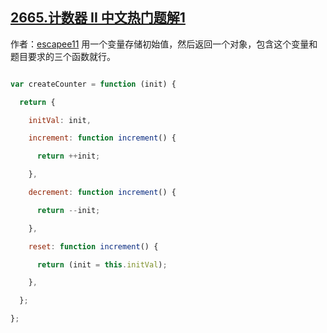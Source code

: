 ## [2665.计数器 II 中文热门题解1](https://leetcode.cn/problems/counter-ii/solutions/100000/2665-ji-shu-qi-ii-yong-yi-ge-bian-liang-oa6xu)

作者：[escapee11](https://leetcode.cn/u/escapee11)
用一个变量存储初始值，然后返回一个对象，包含这个变量和题目要求的三个函数就行。
```javascript []
var createCounter = function (init) {
  return {
    initVal: init,
    increment: function increment() {
      return ++init;
    },
    decrement: function increment() {
      return --init;
    },
    reset: function increment() {
      return (init = this.initVal);
    },
  };
};
```